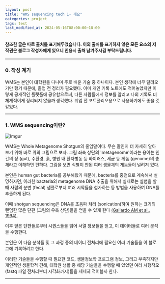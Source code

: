 ```yaml
---
layout: post
title: "WMS sequencing tech 1- 개요"
categories: project
tags: test
last_modified_at: 2024-05-16T08:00:00~18:00
---
```



#### 참조한 글은 따로 출처를 표기해두었습니다. 이외 출처를 표기하지 않은 모든 요소의 저작권은 블로그 작성자에게 있으니 인용시 출처 남겨주시길 부탁드립니다.  

---

### 0. 작성 계기    
WMS는 본인이 대학원을 다니며 주로 배운 기술 중 하나이다. 본인 생각에 너무 달려오기만 했기 때문에, 졸업 전 정리가 필요했다. 이미 개인 기록 노트에도 적어놓았지만 이렇게 공개적인 플랫폼에 공유함으로써, 다른 사람들에게 정보를 알리고 나의 기록도 더 체계적이게 정리되지 않을까 생각했다. 취업 전 포트폴리오용으로 사용하기에도 좋을 것 같았다.  

---  

### 1. WMS sequencing이란?    

![Imgur](https://imgur.com/9jNmiom.jpg)

WMS는 Whole Metagenome Shotgun의 줄임말이다. 무슨 말인지 더 자세히 알아보기 위해 바로 위의 그림으르 보자. 그림 좌측 상단의 'metagenome'이라는 용어는 인간의 장 (gut), 수환경, 흙, 병원 내 환자병동 등 바이러스, 세균 등 게놈 (genome)의 총체라고 이해하면 편하다. 그림을 보면 식별이 안된 여러 생물체의 게놈들이 널려져 있다.   

본인은 human gut bacteria를 공부해왔기 때문에, bacteria를 중점으로 계속해서 설명하자면, 이러한 bacteria의 metagenome DNA 추출을 위해서 실제로는 실험을 할 때 사람의 분변 (fecal) 샘플로부터 여러 시약들을 첨가하는 등 방법을 사용하여 DNA를 추출하게 된다. 

이때 shotgun sequencing은 DNA를 초음파 처리 (sonication)하여 원하는 크기의 랜덤한 많은 단편 (그림의 우측 상단)들을 얻을 수 있게 한다 [(Gallardo AM et al., 1994)](https://www.sciencedirect.com/science/article/abs/pii/B9780080926391500095).   

이후 얻은 단편들로부터 시퀀스들을 읽어 서열 정보들을 얻고, 이 데이터들로 여러 분석을 수행한다.  

본인은 이 다음 분석들 및 그 과정 중의 데이터 전처리에 필요한 여러 기술들을 이 블로그에 기록하려고 한다.  

이러한 기술들을 수행할 때 필요한 코드, 생물정보학 프로그램 정보, 그리고 부족하지만 개인적인 생물학적 견해, 대학원 생활 중 해당 기술들을 수행할 때 있었던 여러 시행착오 (fastq 파일 전처리부터 시각화까지)들을 세세히 적어볼까 한다.  

---  

